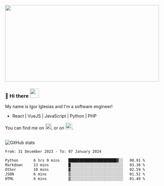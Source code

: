 <img src="https://c.tenor.com/KjVxfRrrncUAAAAd/matrix.gif" width="100%" height="250px">

### 🔭 Hi there <img src="https://raw.githubusercontent.com/MartinHeinz/MartinHeinz/master/wave.gif" width="30px">


My name is Igor Iglesias and I'm a software engineer!
<br>

<ul>
  <li> React | VueJS | JavaScript | Python | PHP </li>
</ul>
You can find me on <a href="https://twitter.com/IgorIglesias5"><img src="https://i.imgur.com/JLLlB5S.png" width="20px"></a>, or on <a href="https://www.linkedin.com/in/igor-iglesias-62478428/"><img src="https://i.imgur.com/PXyIkWx.png" width="22px"></a>.

<br>
<br>

![GitHub stats](https://github-readme-stats.vercel.app/api?username=igoiglesias&show_icons=true&count_private=true&theme=chartreuse-dark&hide_title=true)

<!--START_SECTION:waka-->

```txt
From: 31 December 2023 - To: 07 January 2024

Python       6 hrs 9 mins    ██████████████████████▓░░   90.91 %
Markdown     13 mins         █░░░░░░░░░░░░░░░░░░░░░░░░   03.38 %
Other        10 mins         ▓░░░░░░░░░░░░░░░░░░░░░░░░   02.59 %
JSON         6 mins          ▒░░░░░░░░░░░░░░░░░░░░░░░░   01.52 %
HTML         6 mins          ▒░░░░░░░░░░░░░░░░░░░░░░░░   01.49 %
```

<!--END_SECTION:waka-->
